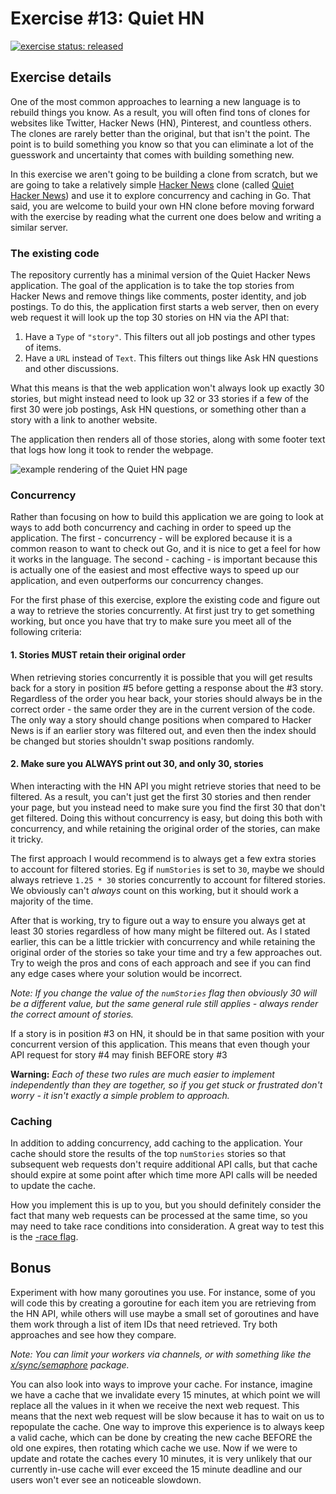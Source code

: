 # Exercise #13: Quiet HN

[![exercise status: released](https://img.shields.io/badge/exercise%20status-released-green.svg?style=for-the-badge)](https://Rossh87.com/exercises/quiet_hn)

## Exercise details

One of the most common approaches to learning a new language is to rebuild things you know. As a result, you will often find tons of clones for websites like Twitter, Hacker News (HN), Pinterest, and countless others. The clones are rarely better than the original, but that isn't the point. The point is to build something you know so that you can eliminate a lot of the guesswork and uncertainty that comes with building something new.

In this exercise we aren't going to be building a clone from scratch, but we are going to take a relatively simple [Hacker News](https://news.ycombinator.com) clone (called [Quiet Hacker News](https://github.com/tomspeak/quiet-hacker-news)) and use it to explore concurrency and caching in Go. That said, you are welcome to build your own HN clone before moving forward with the exercise by reading what the current one does below and writing a similar server.

### The existing code

The repository currently has a minimal version of the Quiet Hacker News application. The goal of the application is to take the top stories from Hacker News and remove things like comments, poster identity, and job postings. To do this, the application first starts a web server, then on every web request it will look up the top 30 stories on HN via the API that:

1. Have a `Type` of `"story"`. This filters out all job postings and other types of items.
2. Have a `URL` instead of `Text`. This filters out things like Ask HN questions and other discussions.

What this means is that the web application won't always look up exactly 30 stories, but might instead need to look up 32 or 33 stories if a few of the first 30 were job postings, Ask HN questions, or something other than a story with a link to another website.

The application then renders all of those stories, along with some footer text that logs how long it took to render the webpage.

![example rendering of the Quiet HN page](https://www.dropbox.com/s/nexh2oql60a25df/Screenshot%202018-04-02%2017.34.01.png?dl=0&raw=1)

### Concurrency

Rather than focusing on how to build this application we are going to look at ways to add both concurrency and caching in order to speed up the application. The first - concurrency - will be explored because it is a common reason to want to check out Go, and it is nice to get a feel for how it works in the language. The second - caching - is important because this is actually one of the easiest and most effective ways to speed up our application, and even outperforms our concurrency changes.

For the first phase of this exercise, explore the existing code and figure out a way to retrieve the stories concurrently. At first just try to get something working, but once you have that try to make sure you meet all of the following criteria:

#### 1. Stories MUST retain their original order

When retrieving stories concurrently it is possible that you will get results back for a story in position #5 before getting a response about the #3 story. Regardless of the order you hear back, your stories should always be in the correct order - the same order they are in the current version of the code. The only way a story should change positions when compared to Hacker News is if an earlier story was filtered out, and even then the index should be changed but stories shouldn't swap positions randomly.

#### 2. Make sure you ALWAYS print out 30, and only 30, stories

When interacting with the HN API you might retrieve stories that need to be filtered. As a result, you can't just get the first 30 stories and then render your page, but you instead need to make sure you find the first 30 that don't get filtered. Doing this without concurrency is easy, but doing this both with concurrency, and while retaining the original order of the stories, can make it tricky.

The first approach I would recommend is to always get a few extra stories to account for filtered stories. Eg if `numStories` is set to `30`, maybe we should always retrieve `1.25 * 30` stories concurrently to account for filtered stories. We obviously can't _always_ count on this working, but it should work a majority of the time.

After that is working, try to figure out a way to ensure you always get at least 30 stories regardless of how many might be filtered out. As I stated earlier, this can be a little trickier with concurrency and while retaining the original order of the stories so take your time and try a few approaches out. Try to weigh the pros and cons of each approach and see if you can find any edge cases where your solution would be incorrect.

_Note: If you change the value of the `numStories` flag then obviously 30 will be a different value, but the same general rule still applies - always render the correct amount of stories._

If a story is in position #3 on HN, it should be in that same position with your concurrent version of this application. This means that even though your API request for story #4 may finish BEFORE story #3

**Warning:** _Each of these two rules are much easier to implement independently than they are together, so if you get stuck or frustrated don't worry - it isn't exactly a simple problem to approach._

### Caching

In addition to adding concurrency, add caching to the application. Your cache should store the results of the top `numStories` stories so that subsequent web requests don't require additional API calls, but that cache should expire at some point after which time more API calls will be needed to update the cache.

How you implement this is up to you, but you should definitely consider the fact that many web requests can be processed at the same time, so you may need to take race conditions into consideration. A great way to test this is the [-race flag](https://blog.golang.org/race-detector).

## Bonus

Experiment with how many goroutines you use. For instance, some of you will code this by creating a goroutine for each item you are retrieving from the HN API, while others will use maybe a small set of goroutines and have them work through a list of item IDs that need retrieved. Try both approaches and see how they compare.

_Note: You can limit your workers via channels, or with something like the [x/sync/semaphore](https://godoc.org/golang.org/x/sync/semaphore) package._

You can also look into ways to improve your cache. For instance, imagine we have a cache that we invalidate every 15 minutes, at which point we will replace all the values in it when we receive the next web request. This means that the next web request will be slow because it has to wait on us to repopulate the cache. One way to improve this experience is to always keep a valid cache, which can be done by creating the new cache BEFORE the old one expires, then rotating which cache we use. Now if we were to update and rotate the caches every 10 minutes, it is very unlikely that our currently in-use cache will ever exceed the 15 minute deadline and our users won't ever see an noticeable slowdown.
